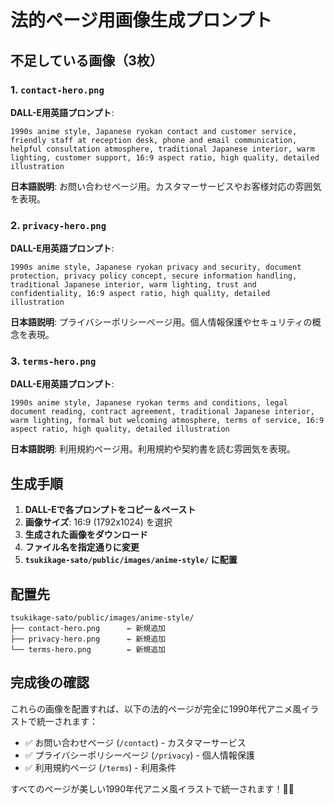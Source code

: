 # 法的ページ用画像生成プロンプト

## 不足している画像（3枚）

### 1. `contact-hero.png`
**DALL-E用英語プロンプト**:
```
1990s anime style, Japanese ryokan contact and customer service, friendly staff at reception desk, phone and email communication, helpful consultation atmosphere, traditional Japanese interior, warm lighting, customer support, 16:9 aspect ratio, high quality, detailed illustration
```

**日本語説明**: お問い合わせページ用。カスタマーサービスやお客様対応の雰囲気を表現。

### 2. `privacy-hero.png`
**DALL-E用英語プロンプト**:
```
1990s anime style, Japanese ryokan privacy and security, document protection, privacy policy concept, secure information handling, traditional Japanese interior, warm lighting, trust and confidentiality, 16:9 aspect ratio, high quality, detailed illustration
```

**日本語説明**: プライバシーポリシーページ用。個人情報保護やセキュリティの概念を表現。

### 3. `terms-hero.png`
**DALL-E用英語プロンプト**:
```
1990s anime style, Japanese ryokan terms and conditions, legal document reading, contract agreement, traditional Japanese interior, warm lighting, formal but welcoming atmosphere, terms of service, 16:9 aspect ratio, high quality, detailed illustration
```

**日本語説明**: 利用規約ページ用。利用規約や契約書を読む雰囲気を表現。

## 生成手順

1. **DALL-Eで各プロンプトをコピー＆ペースト**
2. **画像サイズ**: 16:9 (1792x1024) を選択
3. **生成された画像をダウンロード**
4. **ファイル名を指定通りに変更**
5. **`tsukikage-sato/public/images/anime-style/` に配置**

## 配置先

```
tsukikage-sato/public/images/anime-style/
├── contact-hero.png      ← 新規追加
├── privacy-hero.png      ← 新規追加
└── terms-hero.png        ← 新規追加
```

## 完成後の確認

これらの画像を配置すれば、以下の法的ページが完全に1990年代アニメ風イラストで統一されます：

- ✅ お問い合わせページ (`/contact`) - カスタマーサービス
- ✅ プライバシーポリシーページ (`/privacy`) - 個人情報保護
- ✅ 利用規約ページ (`/terms`) - 利用条件

すべてのページが美しい1990年代アニメ風イラストで統一されます！🎨✨ 